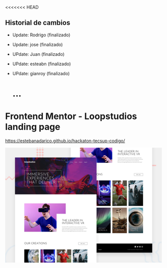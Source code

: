 <<<<<<< HEAD

## Historial de cambios

-  Update: Rodrigo (finalizado)
-  Update: jose (finalizado)
-  UPdate: Juan (finalizado)
-  UPdate: esteabn (finalizado)
-  UPdate: gianroy (finalizado)



   ...
   =======

# Frontend Mentor - Loopstudios landing page

https://estebanadarico.github.io/hackaton-tecsup-codigo/

![Design preview for the Loopstudios landing page coding challenge](./design/desktop-preview.jpg)


